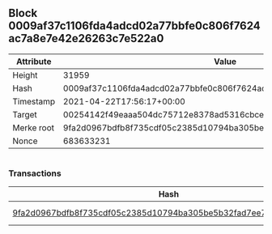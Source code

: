 ## Block 0009af37c1106fda4adcd02a77bbfe0c806f7624ac7a8e7e42e26263c7e522a0

Attribute | Value
--- | ---
Height | 31959
Hash | 0009af37c1106fda4adcd02a77bbfe0c806f7624ac7a8e7e42e26263c7e522a0
Timestamp | 2021-04-22T17:56:17+00:00
Target | 00254142f49eaaa504dc75712e8378ad5316cbcead634704b3734b6271167cc4
Merke root | 9fa2d0967bdfb8f735cdf05c2385d10794ba305be5b32fad7ee76f497ab396ad
Nonce | 683633231

```

```

### Transactions

Hash | Amount
--- | ---
[9fa2d0967bdfb8f735cdf05c2385d10794ba305be5b32fad7ee76f497ab396ad](9fa2d0967bdfb8f735cdf05c2385d10794ba305be5b32fad7ee76f497ab396ad.md) | 10.00000000 SKEPTI 
